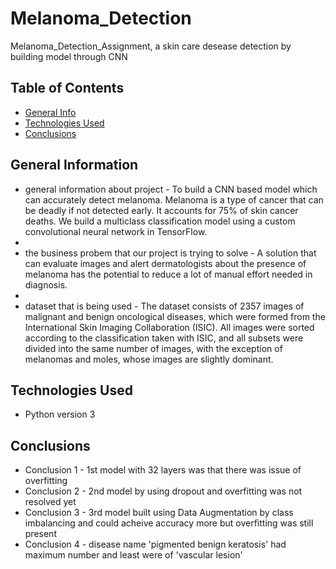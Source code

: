 # Melanoma_Detection
Melanoma_Detection_Assignment, a skin care desease detection by building model through CNN 

## Table of Contents
* [General Info](#general-information)
* [Technologies Used](#technologies-used)
* [Conclusions](#conclusions)

## General Information
- general information about project - To build a CNN based model which can accurately detect melanoma. Melanoma is a type of cancer that can be deadly if not detected early. It accounts for 75% of skin cancer deaths. We build a multiclass classification model using a custom convolutional neural network in TensorFlow.
- 
- the business probem that our project is trying to solve - A solution that can evaluate images and alert dermatologists about the presence of melanoma has the potential to reduce a lot of manual effort needed in diagnosis.
- 
- dataset that is being used - The dataset consists of 2357 images of malignant and benign oncological diseases, which were formed from the International Skin Imaging Collaboration (ISIC). All images were sorted according to the classification taken with ISIC, and all subsets were divided into the same number of images, with the exception of melanomas and moles, whose images are slightly dominant.

## Technologies Used
- Python version 3

## Conclusions
- Conclusion 1 - 1st model with 32 layers was that there was issue of overfitting
- Conclusion 2 - 2nd model by using dropout and overfitting was not resolved yet
- Conclusion 3 - 3rd model built using Data Augmentation by class imbalancing and could acheive accuracy more but overfitting was still present
- Conclusion 4 - disease name 'pigmented benign keratosis' had maximum number and least were of 'vascular lesion'

<!-- You don't have to answer all the questions - just the ones relevant to your project. -->

